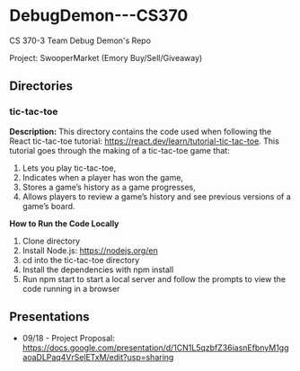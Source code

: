 # DebugDemon---CS370
CS 370-3 Team Debug Demon's Repo

Project: SwooperMarket (Emory Buy/Sell/Giveaway)

## Directories
### tic-tac-toe
**Description:** This directory contains the code used when following the React tic-tac-toe tutorial: https://react.dev/learn/tutorial-tic-tac-toe. 
This tutorial goes through the making of a tic-tac-toe game that:
1. Lets you play tic-tac-toe,
2. Indicates when a player has won the game,
3. Stores a game’s history as a game progresses,
4. Allows players to review a game’s history and see previous versions of a game’s board.

**How to Run the Code Locally**
1. Clone directory
2. Install Node.js: https://nodejs.org/en
3. cd into the tic-tac-toe directory
4. Install the dependencies with npm install
5. Run npm start to start a local server and follow the prompts to view the code running in a browser

## Presentations
* 09/18 - Project Proposal: https://docs.google.com/presentation/d/1CN1L5qzbfZ36iasnEfbnyM1ggaoaDLPaq4VrSelETxM/edit?usp=sharing
